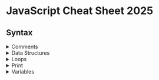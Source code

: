 # JavaScript Cheat Sheet 2025

## Syntax

<details>
<summary>Comments</summary>

<br/>

Comments allow you to add notes to your code, without effecting the code itself.

```sh
// This is a single line comment
 ```
```sh
/*
This is a multi line comment
*/
 ```

<br/>

</details>


<details>
<summary>Data Structures</summary>

<br/>

Variables store single values, but data structures store multiple values and enables the organisation of these values.

Array
```sh
let cats = ["Gary", "Frank", "Shona", "Steve", "Wendy"];
 ```

<br/>

Object
```sh
let cat = { name: "Gary", age: 12 };
 ```

<br/>

Object Array
```sh
let cats = [
    { id: 1, name: "Gary", age: 12 },
    { id: 2, name: "Frank", age: 18 },
];
```

<br/>

Map
```sh
const cats = new Map([
    ["Gary", 12],
    ["Frank", 18],
]);
```


<br/>

</details>


<details>
<summary>Loops</summary>

<br/>

Loops have a number of use cases. For example, a loop can be used to "loop"/repeat lines of code until a condition is met, or to minimise file size by reducing repetitive code. The loops below show different ways to print the numbers 1 to 10.

<br/>

"for" loop, execute this code "for" as long as a condition is true.

```sh
for (let i = 1; i <= 10; i++) {
    console.log(i);
}
 ```

<br/>

"while" loop, execute this code "while" a condition is true.

```sh
let i = 1;

while (i <= 10) {
    console.log(i);
    i++;
}

 ```

<br/>

</details>


<details>
<summary>Print</summary>

<br/>

Printing allows you to print messages to a console. Developers can use it for debugging.

```sh
console.log("cat");
 ```
```sh
console.log(45);
 ```
```sh
console.log(5 + 5); // Prints "10" to the console
 ```
```sh
console.log("5 + 5"); // Prints "5 + 5" to the console
 ```

<br/>

console.table can be used to print in a table format
```sh
let cats = [
    { id: 1, name: "Gary", age: 12 },
    { id: 2, name: "Frank", age: 18 },
];

console.table(cats);
```

<br/>

A console.log combined with JSON.stringify will print the items in JSON format
```sh
let cats = [
    { id: 1, name: "Gary", age: 12 },
    { id: 2, name: "Frank", age: 18 },
];

console.log(JSON.stringify(cats, null, 2));
```


<br/>

</details>


<details>
<summary>Variables</summary>

<br/>

Variables can be declared as either a "var", "let" or "const". Using "let" and "const" is good modern practice. A "let" should be used for a variable whose value will change. A "const" (constant) should be used for variables that will not change in value.

<br/>

const variable examples
```sh
const cat = "Steve";
const age = 22;
const cost = 22.75;
 ```

<br/>

let variable examples
```sh
let cat = "Steve";
let age = 22;
let cost = 22.75;
 ```

</details>
